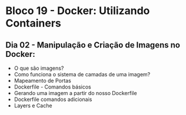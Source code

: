 # Bloco 19 - Docker: Utilizando Containers
## Dia 02 - Manipulação e Criação de Imagens no Docker:
* O que são imagens?
* Como funciona o sistema de camadas de uma imagem?
* Mapeamento de Portas
* Dockerfile - Comandos básicos
* Gerando uma imagem a partir do nosso Dockerfile
* Dockerfile comandos adicionais
* Layers e Cache

